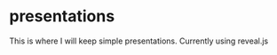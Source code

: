 presentations
=============

This is where I will keep simple presentations. Currently using reveal.js
